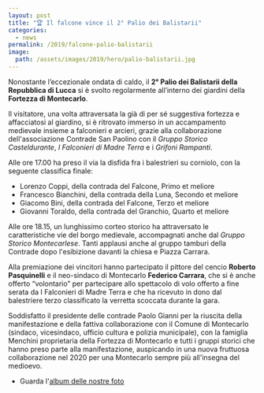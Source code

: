 ```yaml
---
layout: post
title: "🏆 Il falcone vince il 2° Palio dei Balistarii"
categories:
  - news
permalink: /2019/falcone-palio-balistarii
image:
  path: /assets/images/2019/hero/palio-balistarii.jpg
---
```


Nonostante l’eccezionale ondata di caldo, il **2° Palio dei Balistarii della
Repubblica di Lucca** si è svolto regolarmente all’interno dei giardini della
**Fortezza di Montecarlo**.

<!-- more -->

Il visitatore, una volta attraversata la già di per sé suggestiva fortezza e
affacciatosi al giardino, si è ritrovato immerso in un accampamento medievale
insieme a falconieri e arcieri, grazie alla collaborazione dell'associazione
Contrade San Paolino con il *Gruppo Storico Casteldurante*, *I Falconieri di Madre
Terra* e i *Grifoni Rampanti*.

Alle ore 17.00 ha preso il via la disfida fra i balestrieri su corniolo, con la
seguente classifica finale:

* Lorenzo Coppi, della contrada del Falcone, Primo et meliore
* Francesco Bianchini, della contrada della Luna, Secondo et meliore
* Giacomo Bini, della contrada del Falcone, Terzo et meliore
* Giovanni Toraldo, della contrada del Granchio, Quarto et meliore

Alle ore 18.15, un lunghissimo corteo storico ha attraversato le caratteristiche
vie del borgo medievale, accompagnati anche dal *Gruppo Storico Montecarlese*.
Tanti applausi anche al gruppo tamburi della Contrade dopo l'esibizione davanti
la chiesa e Piazza Carrara.

Alla premiazione dei vincitori hanno partecipato il pittore del cencio **Roberto
Pasquinelli** e il neo-sindaco di Montecarlo **Federico Carrara**, che si è
anche offerto “volontario” per partecipare allo spettacolo di volo offerto a
fine serata da I Falconieri di Madre Terra e che ha ricevuto in dono dal
balestriere terzo classificato la verretta scoccata durante la gara.

Soddisfatto il presidente delle contrade Paolo Gianni per la riuscita della
manifestazione e della fattiva collaborazione con il Comune di Montecarlo
(sindaco, vicesindaco, ufficio cultura e polizia municipale), con la famiglia
Menchini proprietaria della Fortezza di Montecarlo e tutti i gruppi storici che
hanno preso parte alla manifestazione, auspicando in una nuova fruttuosa
collaborazione nel 2020 per una Montecarlo sempre più all'insegna del medioevo.

* Guarda l'[album delle nostre foto](https://photos.app.goo.gl/K5QAcyQYzJtbFqrs9)
